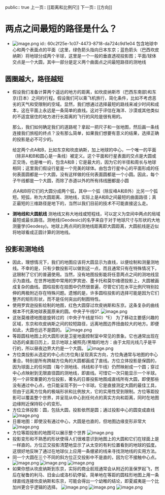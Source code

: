 public:: true
上一页:: [[距离和比例尺]]
下一页:: [[方向]]

# 两点之间最短的路径是什么？
- ![image.png](../assets/image_1623379915221_0.png) 
  id:: 60c2f25e-1c07-4473-8718-da724c9d1e04
  包含地球中心和两个表面点的平面（这里，绿色箭头指向日本东京；蓝色箭头（巴西坎皮纳斯）将地球分成两个半球，这里是一个一般的垂直透视投影图；平面/球体交点是一个大圆，其中一部分是定义两个曲面点之间最短路径的测地线
## 圆圈越大，路径越短
- 假设我们准备计算两个遥远的地方的距离，如坎皮纳斯市（巴西东南部)和东京(日本）之间的行程。假设我们可以乘飞机旅行，简化条件，比如不考虑恶劣的天气和受限制的空域。显然，我们想通过选择最短的路线来减少时间和成本，这在平面上永远是一条简单的直线。这对于评估在海洋、沙漠或其他类似的不适宜居住的地方进行长距离的飞行的风险是很有用的。
  
  那么，我们如何确定我们的道路呢？拿起一把尺子和一张地图，然后画一条线连接我们旅程的终点？没有那么简单，如果我们想要有意义的结果，选择正确的投影是必不可少的。
  
  给定两个点A和B，比如东京和坎皮纳斯，加上地球的中心，一个唯一的平面（除非A和B和圆心是一条线）被定义。这个平面和行星表面的交点是大圆或正交场，也是唯一的，包含A和B；它是最大的，因为它的半径和周长与地球相同；这里我们假设行星是一个完美的球体。由包含行星中心的平面形成的任何表面圆都是一个大圆，没有这样做的任何表面圆都是一个小圆。因此，每个子午线都是一个大圆，而除了赤道以外的所有纬线圈都是小圆
  
  点A和B将它们的大圆分成两个弧，其中一个弧（除反峰A和B外）比另一个弧短。短弧，称为大圆距离、测地线，实际上是A和B之间最短的曲面路径；真正最短的三维路径是地下的，当然以我们目前的技术不可能直接这么走。
- **测地线和大圆航线**
  测地线又称大地线或短程线，可以定义为空间中两点的局域最短或最长路径。测地线(Geodesic)的名字来自于对于地球尺寸与形状的大地测量学(Geodesy)。地球上两点间的测地线距离即大圆距离，大圆航线是近似将地球看成正圆计算的测地线。
## 投影和测地线
- 因此，理想情况下，我们的地图应该将大圆显示为直线，以便绘制和测量测地线。不幸的是，只有少数投影可以做到这一点，而且通常只有在特殊情况下，这限制了它们的普遍使用。当然，没有地图投影能将任意两点之间的测地线显示为直线。在世界地图中常用的罗宾逊、墨卡托和莫尔维德投影上，大圆被画成复杂的曲线。圆柱投影在挂图中仍然很普遍，尽管它们在水平比例尺特别拉伸的两极附近存在特殊问题。遗憾的是，许多圆柱投影的选择可能是因为它们整齐的矩形形状，而不是任何突出的制图特性。
- 使用罗宾逊投影绘制的地图，红色大圆穿过坎皮纳斯和东京。这条复杂的曲线根本不代表地球表面原来的圆。中央子午线0°.
  ![image.png](../assets/image_1623380121581_0.png)
- 这张莫维德地图是旋转过的（中央子午线是150）°E） 为了移动主要感兴趣的区域，东京和坎皮纳斯之间的较短路径，远离地图边界扭曲较大的地方。即便如此，大圆也远不是圆的。
  ![image.png](../assets/image_1623380135251_0.png)
- 等距圆柱地图上的大圆形状是卫星地面控制室中常见的景象。它也通常出现在动态的桌面日历上，显示地球上被照亮/黑暗的地方：由于太阳光线几乎是平行的，所以昼夜边界大约是一个大圆。
  ![image.png](../assets/image_1623380147069_0.png)
- 方位类投影从选定的中心点(方位角)呈现真实方向，方位角通常与地图的中心重合。特别是所有跨越方位角的大圆都画成了直线。方位立体投影是保圆的，因为球面上的任何圆（每个测地线、纬线和子午线）仍然映射成一个圆；穿过中心点映射到无限直径圆的测地线，即直线。可惜它一次只能显示一个半球。另一个非常重要的方位投影，著名的日晷投影地图成直线所有大圆，即使那些没有通过中心点，也只能呈现不到一个半球。它是直接测定大圆的最佳工具，但由于远离方位角的极端形状和比例放大，它的实用性受到限制。方位等距投影可以覆盖整个世界，并呈现从中心到任何点的真实方向和距离，同时在地图边缘附近保持较小的变形。
- 方位立体投影：圆，包括大圆，投影依然是圆；通过投影中心的圆变成直线
  ![image.png](../assets/image_1623380795609_0.png)
- 日晷地图：即使没有通过中心，大圆是也直的，但地图边缘变形非常大
  ![image.png](../assets/image_1623380850039_0.png)
- 方位等距投影的地图可以展示整个世界
  ![image.png](../assets/image_1623380870228_0.png)
- 投影变形和不熟悉的形状使得人们很难意识到地图上的大圆和它们在球面上是一样直的。方位正交投影清楚地显示了从太空的有利位置看到的地球的弧度。这很好地反映了通过在地球仪上应用一条绷紧的线来寻找测地线的实用方法。
- 同一个大圆在三个不同的斜方位正交投影中不是直的，因为它不接触中心点。
  ![image.png](../assets/image_1623380939659_0.png) ![image.png](../assets/image_1623380947463_0.png) ![image.png](../assets/image_1623380953441_0.png)
- 如果你想从坎皮纳斯到东京，实际的商业航班通常会从附近的圣保罗起飞，然后在秘鲁的利马、旧金山或洛杉矶停留。简单地在等距的圆柱形地图上用一条绿直线连接坎皮纳斯和东京，可能会得出一个幼稚的结论，即夏威夷是一个比加州更合乎逻辑的选择。
  ![image.png](../assets/image_1623380989977_0.png) ![image.png](../assets/image_1623380995250_0.png) ![image.png](../assets/image_1623381002785_0.png)